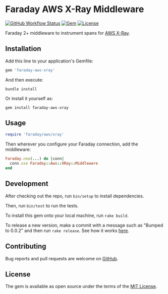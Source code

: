 # Faraday AWS X-Ray Middleware

[![GitHub Workflow Status](https://img.shields.io/github/workflow/status/ajayzes/faraday-aws-xray/faraday-aws-xray/ci)](https://github.com/ajayzes/faraday-aws-xray/faraday-aws-xray/actions?query=branch%3Amain)
[![Gem](https://img.shields.io/gem/v/faraday-aws-xray.svg?style=flat-square)](https://rubygems.org/gems/faraday-aws-xray)
[![License](https://img.shields.io/github/license/ajayzes/faraday-aws-xray/faraday-aws-xray.svg?style=flat-square)](LICENSE.md)

Faraday 2+ middleware to instrument spans for [AWS X-Ray](https://aws.amazon.com/xray/).

## Installation

Add this line to your application's Gemfile:

```ruby
gem 'faraday-aws-xray'
```

And then execute:

```shell
bundle install
```

Or install it yourself as:

```shell
gem install faraday-aws-xray
```

## Usage

```ruby
require 'faraday/aws/xray'
```

Then wherever you configure your Faraday connection, add the middleware:

```ruby
Faraday.new(...) do |conn|
  conn.use Faraday::Aws::XRay::Middleware
end
```

## Development

After checking out the repo, run `bin/setup` to install dependencies.

Then, run `bin/test` to run the tests.

To install this gem onto your local machine, run `rake build`.

To release a new version, make a commit with a message such as "Bumped to 0.0.2" and then run `rake release`.
See how it works [here](https://bundler.io/guides/creating_gem.html#releasing-the-gem).

## Contributing

Bug reports and pull requests are welcome on [GitHub](https://github.com/ajayzes/faraday-aws-xray/faraday-aws-xray).

## License

The gem is available as open source under the terms of the [MIT License](https://opensource.org/licenses/MIT).
